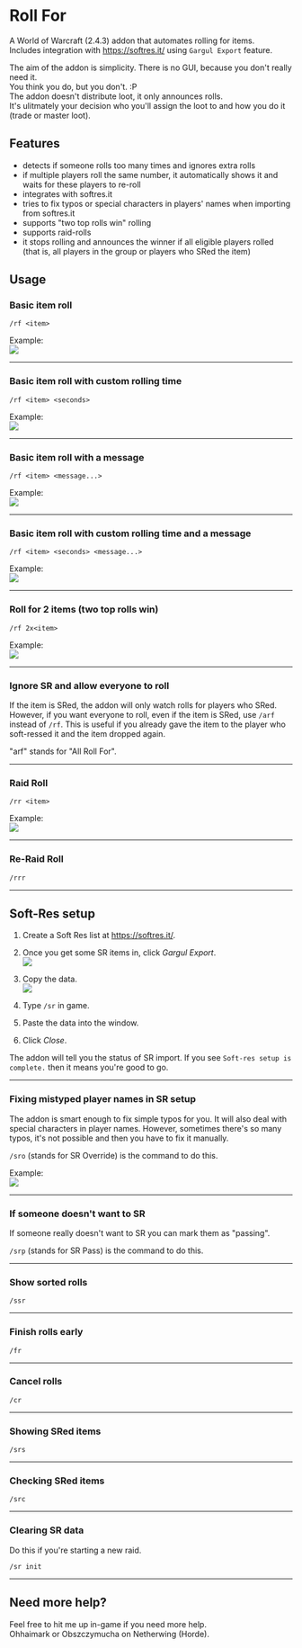 # Roll For
A World of Warcraft (2.4.3) addon that automates rolling for items.  
Includes integration with https://softres.it/ using `Gargul Export` feature.

The aim of the addon is simplicity. There is no GUI, because you don't really
need it.  
You think you do, but you don't. :P  
The addon doesn't distribute loot, it only announces rolls.  
It's ulitmately your decision who you'll assign the loot to and how you do it
(trade or master loot).


## Features
 * detects if someone rolls too many times and ignores extra rolls
 * if multiple players roll the same number, it automatically shows it and
   waits for these players to re-roll 
 * integrates with softres.it
 * tries to fix typos or special characters in players' names when importing
   from softres.it
 * supports "two top rolls win" rolling
 * supports raid-rolls
 * it stops rolling and announces the winner if all eligible players rolled
   (that is, all players in the group or players who SRed the item)


## Usage

### Basic item roll
```
/rf <item>
```

Example:  
![](docs/basic-roll.gif)

---

### Basic item roll with custom rolling time
```
/rf <item> <seconds>
```

Example:  
![](docs/basic-roll-custom-time.gif)

---

### Basic item roll with a message
```
/rf <item> <message...>
```

Example:  
![](docs/basic-roll-message.gif)

---

### Basic item roll with custom rolling time and a message
```
/rf <item> <seconds> <message...>
```

Example:  
![](docs/basic-roll-custom-time-message.gif)

---

### Roll for 2 items (two top rolls win)
```
/rf 2x<item>
```

Example:  
![](docs/two-top-rolls.gif)

---

### Ignore SR and allow everyone to roll
If the item is SRed, the addon will only watch rolls for players who SRed.
However, if you want everyone to roll, even if the item is SRed, use `/arf`
instead of `/rf`. This is useful if you already gave the item to the player who
soft-ressed it and the item dropped again.

"arf" stands for "All Roll For".

---

### Raid Roll
```
/rr <item>
```

Example:  
![](docs/raid-roll.gif)

---

### Re-Raid Roll
```
/rrr
```

---

## Soft-Res setup

1. Create a Soft Res list at https://softres.it/.
2. Once you get some SR items in, click *Gargul Export*.  
![](docs/gargul-export-button.png)

3. Copy the data.  
![](docs/gargul-export-data.png)

4. Type `/sr` in game.
5. Paste the data into the window.
6. Click *Close*.

The addon will tell you the status of SR import.
If you see `Soft-res setup is complete.` then it means you're good to go.

---

### Fixing mistyped player names in SR setup

The addon is smart enough to fix simple typos for you. It will also deal with
special characters in player names. However, sometimes there's so many typos,
it's not possible and then you have to fix it manually.  

`/sro` (stands for SR Override) is the command to do this.  

Example:  
![](docs/fix-mistyped-sr-name.gif)

---

### If someone doesn't want to SR

If someone really doesn't want to SR you can mark them as "passing".  

`/srp` (stands for SR Pass) is the command to do this.  

---

### Show sorted rolls
```
/ssr
```

---

### Finish rolls early
```
/fr
```

---

### Cancel rolls
```
/cr
```

---

### Showing SRed items
```
/srs
```

---

### Checking SRed items
```
/src
```

---

### Clearing SR data
Do this if you're starting a new raid.
```
/sr init
```

---

## Need more help?

Feel free to hit me up in-game if you need more help.  
Ohhaimark or Obszczymucha on Netherwing (Horde).

